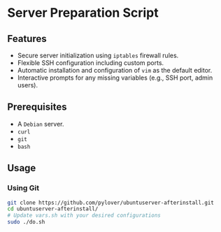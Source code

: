 # Server Preparation Script


## Features
- Secure server initialization using `iptables` firewall rules.
- Flexible SSH configuration including custom ports.
- Automatic installation and configuration of `vim` as the default editor.
- Interactive prompts for any missing variables (e.g., SSH port, admin users).


## Prerequisites
- A `Debian` server.
- `curl`
- `git`
- `bash`


## Usage

### Using Git
```bash
git clone https://github.com/pylover/ubuntuserver-afterinstall.git
cd ubuntuserver-afterinstall/
# Update vars.sh with your desired configurations
sudo ./do.sh
```
